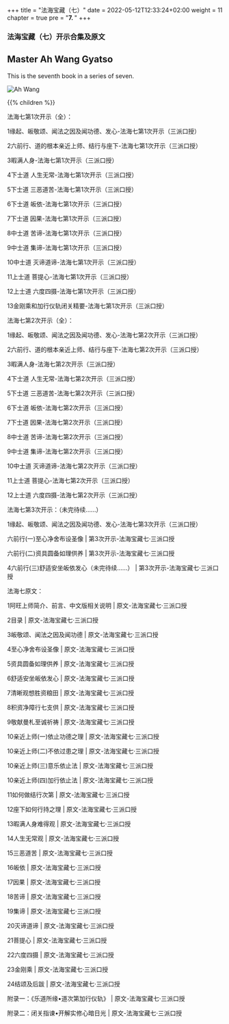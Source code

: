 +++
title = "法海宝藏（七）"
date = 2022-05-12T12:33:24+02:00
weight = 11
chapter = true
pre = "<b>7. </b>"
+++
### 法海宝藏（七）开示合集及原文
## Master Ah Wang Gyatso

This is the seventh book in a series of seven.

![Ah Wang](/images/fahai7cover.png)

{{% children  %}}

法海七第1次开示（全）：

1缘起、皈敬颂、闻法之因及闻功德、发心-法海七第1次开示（三派口授）

2六前行、道的根本亲近上师、结行与座下-法海七第1次开示（三派口授）

3暇满人身-法海七第1次开示（三派口授）

4下士道 人生无常-法海七第1次开示（三派口授）

5下士道 三恶道苦-法海七第1次开示（三派口授）

6下士道 皈依-法海七第1次开示（三派口授）

7下士道 因果-法海七第1次开示（三派口授）

8中士道 苦谛-法海七第1次开示（三派口授）

9中士道 集谛-法海七第1次开示（三派口授）

10中士道 灭谛道谛-法海七第1次开示（三派口授）

11上士道 菩提心-法海七第1次开示（三派口授）

12上士道 六度四摄-法海七第1次开示（三派口授）

13金刚乘和加行仪轨闭关精要-法海七第1次开示（三派口授）


法海七第2次开示（全）：

1缘起、皈敬颂、闻法之因及闻功德、发心-法海七第2次开示（三派口授）

2六前行、道的根本亲近上师、结行与座下-法海七第2次开示（三派口授）

3暇满人身-法海七第2次开示（三派口授）

4下士道 人生无常-法海七第2次开示（三派口授）

5下士道 三恶道苦-法海七第2次开示（三派口授）

6下士道 皈依-法海七第2次开示（三派口授）

7下士道 因果-法海七第2次开示（三派口授）

8中士道 苦谛-法海七第2次开示（三派口授）

9中士道 集谛-法海七第2次开示（三派口授）

10中士道 灭谛道谛-法海七第2次开示（三派口授）

11上士道 菩提心-法海七第2次开示（三派口授）

12上士道 六度四摄-法海七第2次开示（三派口授）

法海七第3次开示：（未完待续……）

1缘起、皈敬颂、闻法之因及闻功德、发心-法海七第3次开示（三派口授）

六前行(一)至心净舍布设圣像 | 第3次开示-法海宝藏七·三派口授

六前行(二)资具圆备如理供养 | 第3次开示-法海宝藏七·三派口授

4六前行(三)舒适安坐皈依发心（未完待续……） | 第3次开示-法海宝藏七·三派口授



法海七原文：

1阿旺上师简介、前言、中文版相关说明 | 原文-法海宝藏七·三派口授

2目录 | 原文-法海宝藏七·三派口授

3皈敬颂、闻法之因及闻功德 | 原文-法海宝藏七·三派口授

4至心净舍布设圣像 | 原文-法海宝藏七·三派口授

5资具圆备如理供养 | 原文-法海宝藏七·三派口授

6舒适安坐皈依发心 | 原文-法海宝藏七·三派口授

7清晰观想胜资粮田 | 原文-法海宝藏七·三派口授

8积资净障行七支供 | 原文-法海宝藏七·三派口授

9敬献曼札至诚祈祷 | 原文-法海宝藏七·三派口授

10亲近上师(一)依止功德之理 | 原文-法海宝藏七·三派口授

10亲近上师(二)不依过患之理 | 原文-法海宝藏七·三派口授

10亲近上师(三)意乐依止法 | 原文-法海宝藏七·三派口授

10亲近上师(四)加行依止法 | 原文-法海宝藏七·三派口授

11如何做结行次第 | 原文-法海宝藏七·三派口授

12座下如何行持之理 | 原文-法海宝藏七·三派口授

13暇满人身难得观 | 原文-法海宝藏七·三派口授

14人生无常观 | 原文-法海宝藏七·三派口授

15三恶道苦 | 原文-法海宝藏七·三派口授

16皈依 | 原文-法海宝藏七·三派口授

17因果 | 原文-法海宝藏七·三派口授

18苦谛 | 原文-法海宝藏七·三派口授

19集谛 | 原文-法海宝藏七·三派口授

20灭谛道谛 | 原文-法海宝藏七·三派口授

21菩提心 | 原文-法海宝藏七·三派口授

22六度四摄 | 原文-法海宝藏七·三派口授

23金刚乘 | 原文-法海宝藏七·三派口授

24结颂及后跋 | 原文-法海宝藏七·三派口授

附录一：《乐道所缘•道次第加行仪轨》 | 原文-法海宝藏七·三派口授

附录二：闭关指谏•开解实修心暗日光 | 原文-法海宝藏七·三派口授